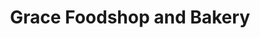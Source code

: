 ---
title: "Grace Foodshop and Bakery"
url: /cagayan-de-oro-city/grace-foodshop-and-bakery/
shop: bakery
---